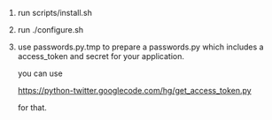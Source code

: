 
1. run scripts/install.sh

2. run ./configure.sh

3. use passwords.py.tmp to prepare a passwords.py which includes a
access_token and secret for your application.

   you can use

   https://python-twitter.googlecode.com/hg/get_access_token.py

   for that.